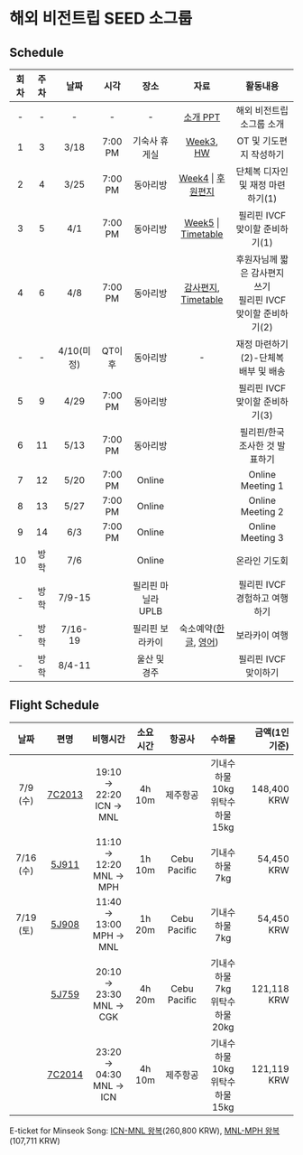 # 해외 비전트립 SEED 소그룹


## Schedule

|회차|주차|날짜|시각|장소|자료|활동내용|
|:---:|:---:|:---:|:---:|:---:|:---:|:---:|
|-|-|-|-|-|[소개 PPT](https://nbviewer.org/github/51SB-ANTIMONY/2025-1_UNISTIVF-SEED/blob/main/PPT/0_Introduction.pdf)|해외 비전트립 소그룹 소개|
|1|3|3/18|7:00 PM|기숙사 휴게실|[Week3](https://nbviewer.org/github/51SB-ANTIMONY/2025-1_UNISTIVF-SEED/blob/main/PPT/week3_OT%2C%20%EA%B8%B0%EB%8F%84%ED%8E%B8%EC%A7%80%20%EB%B0%8F%20%ED%9A%8C%EC%9D%98_20250318.pdf), [HW](https://nbviewer.org/github/51SB-ANTIMONY/2025-1_UNISTIVF-SEED/blob/0efa8373b1dfa40cde06be78f12b7f92eaf7f377/HW/HW_%ED%95%84%EB%A6%AC%ED%95%80%EA%B3%BC%20%ED%95%9C%EA%B5%AD%20%EC%A1%B0%EC%82%AC%ED%95%98%EA%B8%B0.pdf)|OT 및 기도편지 작성하기
|2|4|3/25|7:00 PM|동아리방|[Week4](https://nbviewer.org/github/51SB-ANTIMONY/2025-1_UNISTIVF-SEED/blob/main/PPT/week4_%EC%9E%AC%EC%A0%95%20%EC%A4%80%EB%B9%84%ED%95%98%EA%B8%B0%281%29_20250325.pdf) \| [후원편지](https://nbviewer.org/github/51SB-ANTIMONY/2025-1_UNISTIVF-SEED/blob/main/Letter/%ED%9B%84%EC%9B%90%EC%9A%94%EC%B2%AD%20%ED%8E%B8%EC%A7%80.pdf)|단체복 디자인 및 재정 마련하기(1)|
|3|5|4/1|7:00 PM|동아리방|[Week5](https://nbviewer.org/github/51SB-ANTIMONY/2025-1_UNISTIVF-SEED/blob/237973bb145973aeb8ccc565a06e8facfe33d778/PPT/week5_%ED%95%84%EB%A6%AC%ED%95%80%20%EC%B9%9C%EA%B5%AC%EB%93%A4%20%EB%A7%9E%EC%9D%B4%ED%95%A0%20%EC%A4%80%EB%B9%84%ED%95%98%EA%B8%B0_20250401.pdf) \| [Timetable](https://nbviewer.org/github/51SB-ANTIMONY/2025-1_UNISTIVF-SEED/blob/9ec471b7c78954c50b953255b1a7914ffa82f525/Itinerary/%5BKR%5D%20Timetable_1st.pdf)|필리핀 IVCF 맞이할 준비하기(1)|
|4|6|4/8|7:00 PM|동아리방|[감사편지](https://nbviewer.org/github/51SB-ANTIMONY/2025-1_UNISTIVF-SEED/blob/cf0ca7f13a76a235f284c649431dddbccba5a731/Letter/%ED%9B%84%EC%9B%90%EC%9E%90%EB%8B%98%EB%93%A4%EA%BB%98%20%EB%B3%B4%EB%82%B4%EB%8A%94%20%EA%B0%90%EC%82%AC%ED%8E%B8%EC%A7%80.pdf), [Timetable](https://nbviewer.org/github/51SB-ANTIMONY/2025-1_UNISTIVF-SEED/blob/18446850ec7331cfed84292fd6c5a6049db074aa/Itinerary/%5BKR%5D%20Timetable_2nd.pdf)|후원자님께 짧은 감사편지 쓰기</br>필리핀 IVCF 맞이할 준비하기(2)|
|-|-|4/10(미정)|QT이후|동아리방|-|재정 마련하기(2)-단체복 배부 및 배송|
|5|9|4/29|7:00 PM|동아리방||필리핀 IVCF 맞이할 준비하기(3)|
|6|11|5/13|7:00 PM|동아리방||필리핀/한국 조사한 것 발표하기|
|7|12|5/20|7:00 PM|Online||Online Meeting 1|
|8|13|5/27|7:00 PM|Online||Online Meeting 2|
|9|14|6/3|7:00 PM|Online||Online Meeting 3|
|10|방학|7/6||Online||온라인 기도회|
|-|방학|7/9-15||필리핀 마닐라 UPLB||필리핀 IVCF 경험하고 여행하기|
|-|방학|7/16-19||필리핀 보라카이|숙소예약([한글](https://nbviewer.org/github/51SB-ANTIMONY/2025-1_UNISTIVF-SEED/blob/main/Itinerary/%EC%88%99%EC%86%8C_Korean.pdf), [영어](https://nbviewer.org/github/51SB-ANTIMONY/2025-1_UNISTIVF-SEED/blob/89dee639ecd95cd636d6b6328d8729472d78ee1c/Itinerary/%EC%88%99%EC%86%8C_English.pdf))|보라카이 여행|
|-|방학|8/4-11||울산 및 경주||필리핀 IVCF 맞이하기|

## Flight Schedule
|날짜|편명|비행시간|소요시간|항공사|수하물|금액(1인 기준)|
|:---:|:---:|:---:|:---:|:---:|:---:|---:|
|7/9 (수)|[7C2013](https://nbviewer.org/github/51SB-ANTIMONY/2025-1_UNISTIVF-SEED/blob/main/Itinerary/0709_ICN-MNL.pdf)|19:10 -> 22:20</br>ICN -> MNL|4h 10m|제주항공|기내수하물 10kg</br>위탁수하물 15kg|148,400 KRW|
|7/16 (수)|[5J911](https://nbviewer.org/github/51SB-ANTIMONY/2025-1_UNISTIVF-SEED/blob/main/Itinerary/0716_MNL-MPH-MNL.pdf)|11:10 -> 12:20</br>MNL -> MPH|1h 10m|Cebu Pacific|기내수하물 7kg|54,450 KRW|
|7/19 (토)|[5J908](https://nbviewer.org/github/51SB-ANTIMONY/2025-1_UNISTIVF-SEED/blob/main/Itinerary/0716_MNL-MPH-MNL.pdf)|11:40 -> 13:00</br>MPH -> MNL|1h 20m|Cebu Pacific|기내수하물 7kg|54,450 KRW|
||[5J759](https://nbviewer.org/github/51SB-ANTIMONY/2025-1_UNISTIVF-SEED/blob/main/Itinerary/0719_MNL-CGK.pdf)|20:10 -> 23:30</br>MNL -> CGK|4h 20m|Cebu Pacific|기내수하물 7kg</br>위탁수하물 20kg|121,118 KRW|
||[7C2014](https://nbviewer.org/github/51SB-ANTIMONY/2025-1_UNISTIVF-SEED/blob/main/Itinerary/0719_MNL-ICN.pdf)|23:20 -> 04:30</br>MNL -> ICN|4h 10m|제주항공|기내수하물 10kg</br>위탁수하물 15kg|121,119 KRW|

E-ticket for Minseok Song: [ICN-MNL 왕복](https://nbviewer.org/github/51SB-ANTIMONY/2025-1_UNISTIVF-SEED/blob/3132b250bd67bd4259d6864c5b4511deaaf9da9f/Itinerary/0709_ICN-MNL-ICN_Minseok.pdf)(260,800 KRW), [MNL-MPH 왕복](https://nbviewer.org/github/51SB-ANTIMONY/2025-1_UNISTIVF-SEED/blob/3132b250bd67bd4259d6864c5b4511deaaf9da9f/Itinerary/0716_MNL-MPH-MNL_Minseok.pdf)(107,711 KRW)